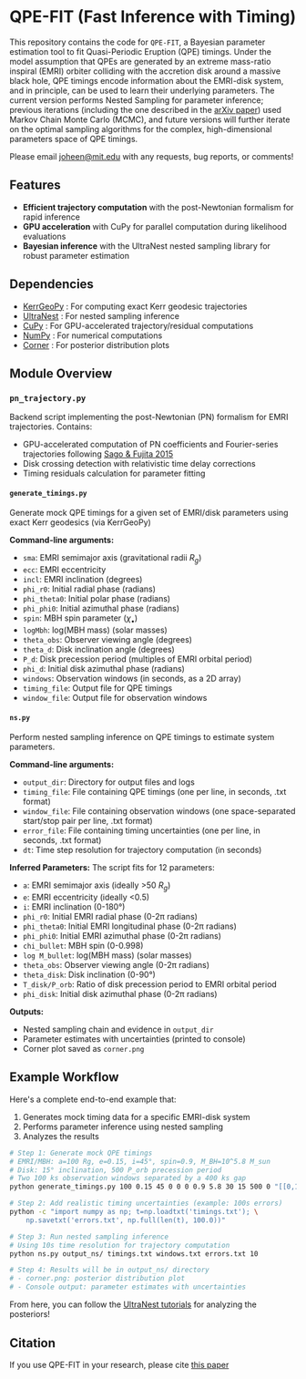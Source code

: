 # QPE-FIT (Fast Inference with Timing)

This repository contains the code for `QPE-FIT`, a Bayesian parameter estimation tool to fit Quasi-Periodic Eruption (QPE) timings. Under the model assumption that QPEs are generated by an extreme mass-ratio inspiral (EMRI) orbiter colliding with the accretion disk around a massive black hole, QPE timings encode information about the EMRI-disk system, and in principle, can be used to learn their underlying parameters. The current version performs Nested Sampling for parameter inference; previous iterations (including the one described in the [arXiv paper](https://arxiv.org/abs/2508.20162)) used Markov Chain Monte Carlo (MCMC), and future versions will further iterate on the optimal sampling algorithms for the complex, high-dimensional parameters space of QPE timings.

Please email joheen@mit.edu with any requests, bug reports, or comments!

## Features

- **Efficient trajectory computation** with the post-Newtonian formalism for rapid inference
- **GPU acceleration** with CuPy for parallel computation during likelihood evaluations
- **Bayesian inference** with the UltraNest nested sampling library for robust parameter estimation

## Dependencies

- [KerrGeoPy](https://kerrgeopy.readthedocs.io/en/latest/) : For computing exact Kerr geodesic trajectories
- [UltraNest](https://johannesbuchner.github.io/UltraNest) : For nested sampling inference
- [CuPy](https://cupy.dev/) : For GPU-accelerated trajectory/residual computations
- [NumPy](https://numpy.org/) : For numerical computations
- [Corner](https://corner.readthedocs.io/) : For posterior distribution plots

## Module Overview

### `pn_trajectory.py`
Backend script implementing the post-Newtonian (PN) formalism for EMRI trajectories. Contains:
- GPU-accelerated computation of PN coefficients and Fourier-series trajectories following [Sago & Fujita 2015](https://arxiv.org/abs/1505.01600)
- Disk crossing detection with relativistic time delay corrections
- Timing residuals calculation for parameter fitting

#### `generate_timings.py`
Generate mock QPE timings for a given set of EMRI/disk parameters using exact Kerr geodesics (via KerrGeoPy)

**Command-line arguments:**
- `sma`: EMRI semimajor axis (gravitational radii $R_g$)
- `ecc`: EMRI eccentricity
- `incl`: EMRI inclination (degrees)
- `phi_r0`: Initial radial phase (radians)
- `phi_theta0`: Initial polar phase (radians)
- `phi_phi0`: Initial azimuthal phase (radians)
- `spin`: MBH spin parameter ($\chi_\bullet$)
- `logMbh`: log(MBH mass) (solar masses)
- `theta_obs`: Observer viewing angle (degrees)
- `theta_d`: Disk inclination angle (degrees)
- `P_d`: Disk precession period (multiples of EMRI orbital period)
- `phi_d`: Initial disk azimuthal phase (radians)
- `windows`: Observation windows (in seconds, as a 2D array)
- `timing_file`: Output file for QPE timings
- `window_file`: Output file for observation windows

#### `ns.py`
Perform nested sampling inference on QPE timings to estimate system parameters.

**Command-line arguments:**
- `output_dir`: Directory for output files and logs
- `timing_file`: File containing QPE timings (one per line, in seconds, .txt format)
- `window_file`: File containing observation windows (one space-separated start/stop pair per line, .txt format)
- `error_file`: File containing timing uncertainties (one per line, in seconds, .txt format)
- `dt`: Time step resolution for trajectory computation (in seconds)

**Inferred Parameters:**
The script fits for 12 parameters:
- `a`: EMRI semimajor axis (ideally >50 $R_g$)
- `e`: EMRI eccentricity (ideally <0.5)
- `i`: EMRI inclination (0-180°)
- `phi_r0`: Initial EMRI radial phase (0-2π radians)
- `phi_theta0`: Initial EMRI longitudinal phase (0-2π radians)
- `phi_phi0`: Initial EMRI azimuthal phase (0-2π radians)
- `chi_bullet`: MBH spin (0-0.998)
- `log M_bullet`: log(MBH mass) (solar masses)
- `theta_obs`: Observer viewing angle (0-2π radians)
- `theta_disk`: Disk inclination (0-90°)
- `T_disk/P_orb`: Ratio of disk precession period to EMRI orbital period
- `phi_disk`: Initial disk azimuthal phase (0-2π radians)

**Outputs:**
- Nested sampling chain and evidence in `output_dir`
- Parameter estimates with uncertainties (printed to console)
- Corner plot saved as `corner.png`

## Example Workflow

Here's a complete end-to-end example that:
1. Generates mock timing data for a specific EMRI-disk system
2. Performs parameter inference using nested sampling
3. Analyzes the results

```bash
# Step 1: Generate mock QPE timings
# EMRI/MBH: a=100 Rg, e=0.15, i=45°, spin=0.9, M_BH=10^5.8 M_sun
# Disk: 15° inclination, 500 P_orb precession period
# Two 100 ks observation windows separated by a 400 ks gap
python generate_timings.py 100 0.15 45 0 0 0 0.9 5.8 30 15 500 0 "[[0,100000],[500000,600000]]" timings.txt windows.txt

# Step 2: Add realistic timing uncertainties (example: 100s errors)
python -c "import numpy as np; t=np.loadtxt('timings.txt'); \
    np.savetxt('errors.txt', np.full(len(t), 100.0))"

# Step 3: Run nested sampling inference
# Using 10s time resolution for trajectory computation
python ns.py output_ns/ timings.txt windows.txt errors.txt 10

# Step 4: Results will be in output_ns/ directory
# - corner.png: posterior distribution plot
# - Console output: parameter estimates with uncertainties
```
From here, you can follow the [UltraNest tutorials](https://johannesbuchner.github.io/UltraNest/using-ultranest.html) for analyzing the posteriors!

## Citation

If you use QPE-FIT in your research, please cite [this paper](https://arxiv.org/abs/2508.20162)
